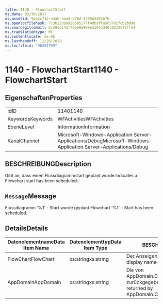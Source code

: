 ```yaml
---
title: 1140 - FlowchartStart
ms.date: 03/30/2017
ms.assetid: 9aa2c71e-a4ab-4aed-b76d-4795e8493b70
ms.openlocfilehash: 7c3b22398926585177f4db9ffa5657d1fcb2bdde
ms.sourcegitcommit: bc293b14af795e0e999e3304dd40c0222cf2ffe4
ms.translationtype: MT
ms.contentlocale: de-DE
ms.lasthandoff: 11/26/2020
ms.locfileid: "96261799"
---
```

# <a name="1140---flowchartstart"></a><span data-ttu-id="9a788-102">1140 - FlowchartStart</span><span class="sxs-lookup"><span data-stu-id="9a788-102">1140 - FlowchartStart</span></span>

## <a name="properties"></a><span data-ttu-id="9a788-103">Eigenschaften</span><span class="sxs-lookup"><span data-stu-id="9a788-103">Properties</span></span>  
  
|||  
|-|-|  
|<span data-ttu-id="9a788-104">id</span><span class="sxs-lookup"><span data-stu-id="9a788-104">ID</span></span>|<span data-ttu-id="9a788-105">1140</span><span class="sxs-lookup"><span data-stu-id="9a788-105">1140</span></span>|  
|<span data-ttu-id="9a788-106">Keywords</span><span class="sxs-lookup"><span data-stu-id="9a788-106">Keywords</span></span>|<span data-ttu-id="9a788-107">WFActivities</span><span class="sxs-lookup"><span data-stu-id="9a788-107">WFActivities</span></span>|  
|<span data-ttu-id="9a788-108">Ebene</span><span class="sxs-lookup"><span data-stu-id="9a788-108">Level</span></span>|<span data-ttu-id="9a788-109">Information</span><span class="sxs-lookup"><span data-stu-id="9a788-109">Information</span></span>|  
|<span data-ttu-id="9a788-110">Kanal</span><span class="sxs-lookup"><span data-stu-id="9a788-110">Channel</span></span>|<span data-ttu-id="9a788-111">Microsoft-Windows-Application Server-Applications/Debug</span><span class="sxs-lookup"><span data-stu-id="9a788-111">Microsoft-Windows-Application Server-Applications/Debug</span></span>|  
  
## <a name="description"></a><span data-ttu-id="9a788-112">BESCHREIBUNG</span><span class="sxs-lookup"><span data-stu-id="9a788-112">Description</span></span>  

 <span data-ttu-id="9a788-113">Gibt an, dass einen Flussdiagrammstart geplant wurde.</span><span class="sxs-lookup"><span data-stu-id="9a788-113">Indicates a Flowchart start has been scheduled.</span></span>  
  
## <a name="message"></a><span data-ttu-id="9a788-114">`Message`</span><span class="sxs-lookup"><span data-stu-id="9a788-114">Message</span></span>  

 <span data-ttu-id="9a788-115">Flussdiagramm '%1' - Start wurde geplant.</span><span class="sxs-lookup"><span data-stu-id="9a788-115">Flowchart '%1' - Start has been scheduled.</span></span>  
  
## <a name="details"></a><span data-ttu-id="9a788-116">Details</span><span class="sxs-lookup"><span data-stu-id="9a788-116">Details</span></span>  
  
|<span data-ttu-id="9a788-117">Datenelementname</span><span class="sxs-lookup"><span data-stu-id="9a788-117">Data Item Name</span></span>|<span data-ttu-id="9a788-118">Datenelementtyp</span><span class="sxs-lookup"><span data-stu-id="9a788-118">Data Item Type</span></span>|<span data-ttu-id="9a788-119">BESCHREIBUNG</span><span class="sxs-lookup"><span data-stu-id="9a788-119">Description</span></span>|  
|--------------------|--------------------|-----------------|  
|<span data-ttu-id="9a788-120">FlowChart</span><span class="sxs-lookup"><span data-stu-id="9a788-120">FlowChart</span></span>|<span data-ttu-id="9a788-121">xs:string</span><span class="sxs-lookup"><span data-stu-id="9a788-121">xs:string</span></span>|<span data-ttu-id="9a788-122">Der Anzeigename des FlowChart.</span><span class="sxs-lookup"><span data-stu-id="9a788-122">The display name of the FlowChart.</span></span>|  
|<span data-ttu-id="9a788-123">AppDomain</span><span class="sxs-lookup"><span data-stu-id="9a788-123">AppDomain</span></span>|<span data-ttu-id="9a788-124">xs:string</span><span class="sxs-lookup"><span data-stu-id="9a788-124">xs:string</span></span>|<span data-ttu-id="9a788-125">Die von AppDomain.CurrentDomain.FriendlyName zurückgegebene Zeichenfolge.</span><span class="sxs-lookup"><span data-stu-id="9a788-125">The string returned by AppDomain.CurrentDomain.FriendlyName.</span></span>|
